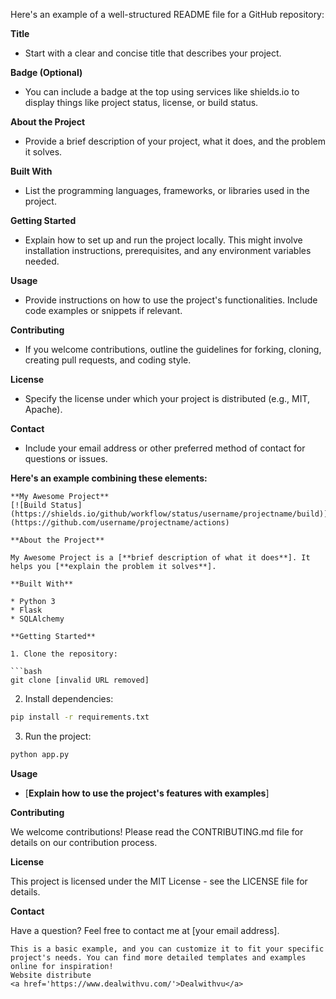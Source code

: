 Here's an example of a well-structured README file for a GitHub repository:

**Title**

* Start with a clear and concise title that describes your project.

**Badge (Optional)**

* You can include a badge at the top using services like shields.io to display things like project status, license, or build status.

**About the Project**

* Provide a brief description of your project, what it does, and the problem it solves. 

**Built With**

* List the programming languages, frameworks, or libraries used in the project.

**Getting Started**

* Explain how to set up and run the project locally. This might involve installation instructions, prerequisites, and any environment variables needed.

**Usage**

* Provide instructions on how to use the project's functionalities. Include code examples or snippets if relevant.

**Contributing**

* If you welcome contributions, outline the guidelines for forking, cloning, creating pull requests, and coding style.

**License**

* Specify the license under which your project is distributed (e.g., MIT, Apache).

**Contact**

* Include your email address or other preferred method of contact for questions or issues.

**Here's an example combining these elements:**

```
**My Awesome Project**
[![Build Status](https://shields.io/github/workflow/status/username/projectname/build)](https://github.com/username/projectname/actions)

**About the Project**

My Awesome Project is a [**brief description of what it does**]. It helps you [**explain the problem it solves**].

**Built With**

* Python 3
* Flask
* SQLAlchemy

**Getting Started**

1. Clone the repository:

```bash
git clone [invalid URL removed]
```

2. Install dependencies:

```bash
pip install -r requirements.txt
```

3. Run the project:

```bash
python app.py
```

**Usage**

* [**Explain how to use the project's features with examples**]

**Contributing**

We welcome contributions! Please read the CONTRIBUTING.md file for details on our contribution process.

**License**

This project is licensed under the MIT License - see the LICENSE file for details.

**Contact**

Have a question? Feel free to contact me at [your email address].
```
This is a basic example, and you can customize it to fit your specific project's needs. You can find more detailed templates and examples online for inspiration!
Website distribute
<a href='https://www.dealwithvu.com/'>Dealwithvu</a>
